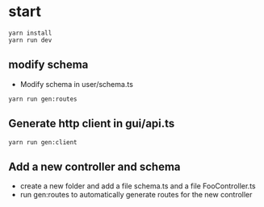 # start
```
yarn install
yarn run dev
```
## modify schema
- Modify schema in user/schema.ts
```
yarn run gen:routes
```

## Generate http client in gui/api.ts
```
yarn run gen:client
```

## Add a new controller and schema
- create a new folder and add a file schema.ts and a file FooController.ts
- run gen:routes to automatically generate routes for the new controller